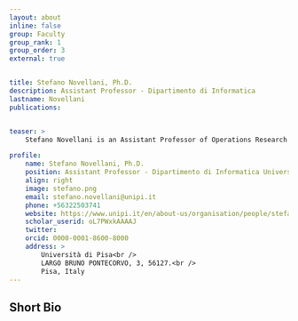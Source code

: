 ```yaml
---
layout: about
inline: false
group: Faculty
group_rank: 1
group_order: 3
external: true


title: Stefano Novellani, Ph.D.
description: Assistant Professor - Dipartimento di Informatica
lastname: Novellani
publications: 


teaser: >
    Stefano Novellani is an Assistant Professor of Operations Research at the University of Pisa. He holds a Ph.D. in Automatic Control Systems and Operations Research from the University of Bologna and a degree in Industrial Engineering from the University of Modena and Reggio Emilia. His research focuses on combinatorial optimization, exact and approximate algorithms (including matheuristics and metaheuristics), stochastic programming, and their application to real-world problems such as vehicle routing, last-mile delivery, drone optimization, shared mobility, and sustainable logistics.

profile:
    name: Stefano Novellani, Ph.D.
    position: Assistant Professor - Dipartimento di Informatica Università di Pisa
    align: right
    image: stefano.png
    email: stefano.novellani@unipi.it
    phone: +56322503741
    website: https://www.unipi.it/en/about-us/organisation/people/stefano-novellani-210495-en/
    scholar_userid: oL7PWxkAAAAJ
    twitter: 
    orcid: 0000-0001-8600-8000
    address: >
        Università di Pisa<br />
        LARGO BRUNO PONTECORVO, 3, 56127.<br />        
        Pisa, Italy
---
```



## Short Bio
